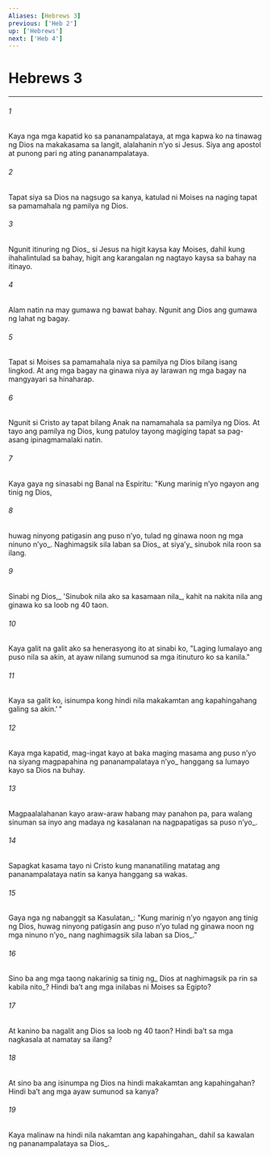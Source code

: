 ```yaml
---
Aliases: [Hebrews 3]
previous: ['Heb 2']
up: ['Hebrews']
next: ['Heb 4']
---
```

# Hebrews 3

***






















###### 1 










Kaya nga mga kapatid ko sa pananampalataya, at mga kapwa ko na tinawag ng Dios na makakasama sa langit, alalahanin nʼyo si Jesus. Siya ang apostol at punong pari ng ating pananampalataya. 





















###### 2 










Tapat siya sa Dios na nagsugo sa kanya, katulad ni Moises na naging tapat sa pamamahala ng pamilya ng Dios. 





















###### 3 










Ngunit itinuring ng Dios_ si Jesus na higit kaysa kay Moises, dahil kung ihahalintulad sa bahay, higit ang karangalan ng nagtayo kaysa sa bahay na itinayo. 





















###### 4 










Alam natin na may gumawa ng bawat bahay. Ngunit ang Dios ang gumawa ng lahat ng bagay. 





















###### 5 










Tapat si Moises sa pamamahala niya sa pamilya ng Dios bilang isang lingkod. At ang mga bagay na ginawa niya ay larawan ng mga bagay na mangyayari sa hinaharap. 





















###### 6 










Ngunit si Cristo ay tapat bilang Anak na namamahala sa pamilya ng Dios. At tayo ang pamilya ng Dios, kung patuloy tayong magiging tapat sa pag-asang ipinagmamalaki natin. 





















###### 7 










Kaya gaya ng sinasabi ng Banal na Espiritu: "Kung marinig nʼyo ngayon ang tinig ng Dios, 





















###### 8 










huwag ninyong patigasin ang puso nʼyo, tulad ng ginawa noon ng mga ninuno nʼyo_. Naghimagsik sila laban sa Dios_ at siyaʼy_ sinubok nila roon sa ilang. 





















###### 9 










Sinabi ng Dios,_ 'Sinubok nila ako sa kasamaan nila_, kahit na nakita nila ang ginawa ko sa loob ng 40 taon. 





















###### 10 










Kaya galit na galit ako sa henerasyong ito at sinabi ko, "Laging lumalayo ang puso nila sa akin, at ayaw nilang sumunod sa mga itinuturo ko sa kanila." 





















###### 11 










Kaya sa galit ko, isinumpa kong hindi nila makakamtan ang kapahingahang galing sa akin.' " 





















###### 12 










Kaya mga kapatid, mag-ingat kayo at baka maging masama ang puso nʼyo na siyang magpapahina ng pananampalataya nʼyo_ hanggang sa lumayo kayo sa Dios na buhay. 





















###### 13 










Magpaalalahanan kayo araw-araw habang may panahon pa, para walang sinuman sa inyo ang madaya ng kasalanan na nagpapatigas sa puso nʼyo_. 





















###### 14 










Sapagkat kasama tayo ni Cristo kung mananatiling matatag ang pananampalataya natin sa kanya hanggang sa wakas. 





















###### 15 










Gaya nga ng nabanggit sa Kasulatan_: "Kung marinig nʼyo ngayon ang tinig ng Dios, huwag ninyong patigasin ang puso nʼyo tulad ng ginawa noon ng mga ninuno nʼyo_ nang naghimagsik sila laban sa Dios_." 





















###### 16 










Sino ba ang mga taong nakarinig sa tinig ng_ Dios at naghimagsik pa rin sa kabila nito_? Hindi baʼt ang mga inilabas ni Moises sa Egipto? 





















###### 17 










At kanino ba nagalit ang Dios sa loob ng 40 taon? Hindi baʼt sa mga nagkasala at namatay sa ilang? 





















###### 18 










At sino ba ang isinumpa ng Dios na hindi makakamtan ang kapahingahan? Hindi baʼt ang mga ayaw sumunod sa kanya? 





















###### 19 










Kaya malinaw na hindi nila nakamtan ang kapahingahan_ dahil sa kawalan ng pananampalataya sa Dios_.
